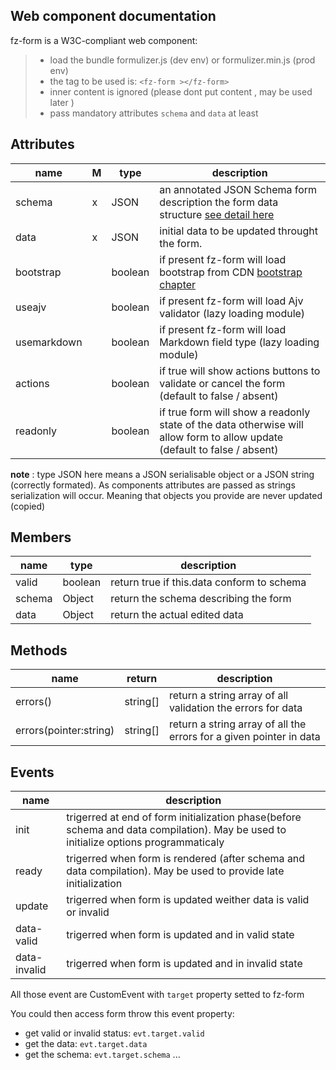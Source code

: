 

## Web component documentation

fz-form is a W3C-compliant web component:

>- load the bundle formulizer.js (dev env) or formulizer.min.js (prod env) 
>- the tag to be used is: `<fz-form ></fz-form>`
>- inner content is ignored (please dont put content , may be used later )
>- pass mandatory attributes `schema` and `data` at least

## Attributes 
| name | M | type | description |
| ---- | - | ---- | ----------- |
| schema | x | JSON | an annotated JSON Schema form description the form data structure [see detail here](#general/schema) |
| data | x | JSON | initial data to be updated throught the form. |
| bootstrap |  | boolean | if present fz-form will load bootstrap from CDN [bootstrap chapter](#general/bootstrap) |
| useajv |  | boolean | if present fz-form will load Ajv validator (lazy loading module) |
| usemarkdown |  | boolean | if present fz-form will load Markdown field type  (lazy loading module) |
| actions |  | boolean | if true will show actions buttons to validate or cancel the form (default to false / absent)|
| readonly |   | boolean | if true form will show a readonly state of the data otherwise will allow form to allow update (default to false / absent) |

__note__ : 
    type JSON here means a JSON serialisable object or a JSON string (correctly formated).
    As components attributes are passed as strings serialization will occur. 
    Meaning that objects you provide are never updated (copied)

## Members

| name | type | description |
| ---- | ---- | ----------- |
| valid | boolean | return true if this.data conform to schema |
| schema | Object | return the schema describing the form |
| data | Object | return the actual edited data |

## Methods

| name | return | description |
| ---- | ---- | ----------- |
| errors() | string[] | return a string array of all validation the errors for data |
| errors(pointer:string) | string[] | return a string array of all the errors for a given pointer in data|


## Events 

| name | description |
| ---- | ----------- |
| init | trigerred at end of form initialization phase(before schema and data compilation). May be used to initialize options programmaticaly  |
| ready | trigerred when form is rendered (after schema and data compilation). May be used to provide late initialization |
| update | trigerred when form is updated weither data is valid or invalid  |
| data-valid | trigerred when form is updated and in valid state |
| data-invalid | trigerred when form is updated and in invalid state |

All those event are CustomEvent with `target` property setted to fz-form

You could then access form throw this event property:
- get valid or invalid status: `evt.target.valid`
- get the data: `evt.target.data`
- get the schema: `evt.target.schema` ...
